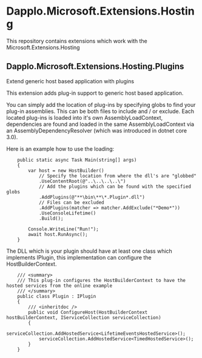 # Dapplo.Microsoft.Extensions.Hosting

This repository contains extensions which work with the Microsoft.Extensions.Hosting 

Dapplo.Microsoft.Extensions.Hosting.Plugins
--------------------------------------------
Extend generic host based application with plugins

This extension adds plug-in support to generic host based application.

You can simply add the location of plug-ins by specifying globs to find your plug-in assemblies.
This can be both files to include and / or exclude.
Each located plug-ins is loaded into it's own AssemblyLoadContext, dependencies are found and loaded in the same AssemblyLoadContext via an AssemblyDependencyResolver (which was introduced in dotnet core 3.0).

Here is an example how to use the loading:
```
    public static async Task Main(string[] args)
    {
        var host = new HostBuilder()
            // Specify the location from where the dll's are "globbed"
            .UseContentRoot(@"..\..\..\..\")
            // Add the plugins which can be found with the specified globs
            .AddPlugins(@"**\bin\**\*.Plugin*.dll")
            // Files can be excluded
            .AddPlugins(matcher => matcher.AddExclude("*Demo*"))
            .UseConsoleLifetime()
            .Build();

        Console.WriteLine("Run!");
        await host.RunAsync();
    }
```

The DLL which is your plugin should have at least one class which implements IPlugin, this implementation can configure the HostBuilderContext.
```
    /// <summary>
    /// This plug-in configures the HostBuilderContext to have the hosted services from the online example
    /// </summary>
    public class Plugin : IPlugin
    {
        /// <inheritdoc />
        public void ConfigureHost(HostBuilderContext hostBuilderContext, IServiceCollection serviceCollection)
        {
            serviceCollection.AddHostedService<LifetimeEventsHostedService>();
            serviceCollection.AddHostedService<TimedHostedService>();
        }
    }
```
